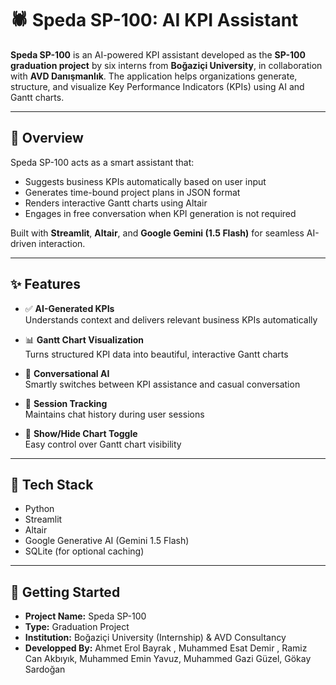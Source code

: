 # 🕷 Speda SP-100: AI KPI Assistant

**Speda SP-100** is an AI-powered KPI assistant developed as the **SP-100 graduation project** by six interns from **Boğaziçi University**, in collaboration with **AVD Danışmanlık**. The application helps organizations generate, structure, and visualize Key Performance Indicators (KPIs) using AI and Gantt charts.

---

## 💼 Overview

Speda SP-100 acts as a smart assistant that:
- Suggests business KPIs automatically based on user input
- Generates time-bound project plans in JSON format
- Renders interactive Gantt charts using Altair
- Engages in free conversation when KPI generation is not required

Built with **Streamlit**, **Altair**, and **Google Gemini (1.5 Flash)** for seamless AI-driven interaction.

---

## ✨ Features

- ✅ **AI-Generated KPIs**  
  Understands context and delivers relevant business KPIs automatically

- 📊 **Gantt Chart Visualization**  
  Turns structured KPI data into beautiful, interactive Gantt charts

- 💬 **Conversational AI**  
  Smartly switches between KPI assistance and casual conversation

- 📁 **Session Tracking**  
  Maintains chat history during user sessions

- 🔘 **Show/Hide Chart Toggle**  
  Easy control over Gantt chart visibility

---

## 🔧 Tech Stack

- Python
- Streamlit
- Altair
- Google Generative AI (Gemini 1.5 Flash)
- SQLite (for optional caching)

---

## 🚀 Getting Started

- **Project Name:** Speda SP-100
- **Type:** Graduation Project
- **Institution:** Boğaziçi University (Internship) & AVD Consultancy
- **Developped By:** Ahmet Erol Bayrak , Muhammed Esat Demir , Ramiz Can Akbıyık, Muhammed Emin Yavuz, Muhammed Gazi Güzel, Gökay Sardoğan
